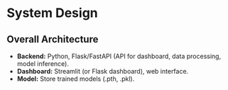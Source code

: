 # System Design

## Overall Architecture
- **Backend:** Python, Flask/FastAPI (API for dashboard, data processing, model inference).
- **Dashboard:** Streamlit (or Flask dashboard), web interface.
- **Model:** Store trained models (.pth, .pkl). 